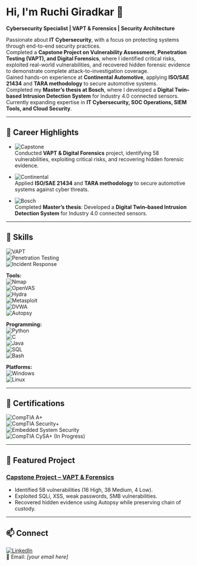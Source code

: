 # Hi, I'm Ruchi Giradkar 👋  

**Cybersecurity Specialist | VAPT & Forensics | Security Architecture**  

Passionate about **IT Cybersecurity**, with a focus on protecting systems through end-to-end security practices.  
Completed a **Capstone Project on Vulnerability Assessment, Penetration Testing (VAPT), and Digital Forensics**, where I identified critical risks, exploited real-world vulnerabilities, and recovered hidden forensic evidence to demonstrate complete attack-to-investigation coverage.  
Gained hands-on experience at **Continental Automotive**, applying **ISO/SAE 21434** and **TARA methodology** to secure automotive systems.  
Completed my **Master’s thesis at Bosch**, where I developed a **Digital Twin–based Intrusion Detection System** for Industry 4.0 connected sensors.  
Currently expanding expertise in **IT Cybersecurity, SOC Operations, SIEM Tools, and Cloud Security**.  

---

## 🌟 Career Highlights  

- ![Capstone](https://img.shields.io/badge/-Capstone%20Project-2E86C1?logo=github&logoColor=white)  
  Conducted **VAPT & Digital Forensics** project, identifying 58 vulnerabilities, exploiting critical risks, and recovering hidden forensic evidence.  

- ![Continental](https://img.shields.io/badge/-Continental%20Automotive-FFCC00?logo=car&logoColor=black)  
  Applied **ISO/SAE 21434** and **TARA methodology** to secure automotive systems against cyber threats.  

- ![Bosch](https://img.shields.io/badge/-Bosch-EA0016?logo=bosch&logoColor=white)  
  Completed **Master’s thesis**: Developed a **Digital Twin–based Intrusion Detection System** for Industry 4.0 connected sensors.  

---

## 🔐 Skills  
![VAPT](https://img.shields.io/badge/-VAPT-blue?logo=kalilinux&logoColor=white)  
![Penetration Testing](https://img.shields.io/badge/-Penetration%20Testing-8A2BE2?logo=gnu-bash&logoColor=white)  
![Incident Response](https://img.shields.io/badge/-Incident%20Response-darkred?logo=security&logoColor=white)  

**Tools:**  
![Nmap](https://img.shields.io/badge/-Nmap-00457C?logo=gnu-bash&logoColor=white)  
![OpenVAS](https://img.shields.io/badge/-OpenVAS-3DDC84?logo=linux&logoColor=white)  
![Hydra](https://img.shields.io/badge/-Hydra-000000?logo=gnu-bash&logoColor=white)  
![Metasploit](https://img.shields.io/badge/-Metasploit-2E86C1?logo=kalilinux&logoColor=white)  
![DVWA](https://img.shields.io/badge/-DVWA-6C3483?logo=php&logoColor=white)  
![Autopsy](https://img.shields.io/badge/-Autopsy-FF8C00?logo=linux&logoColor=white)  

**Programming:**  
![Python](https://img.shields.io/badge/-Python-3776AB?logo=python&logoColor=white)  
![C](https://img.shields.io/badge/-C-00599C?logo=c&logoColor=white)  
![Java](https://img.shields.io/badge/-Java-007396?logo=java&logoColor=white)  
![SQL](https://img.shields.io/badge/-SQL-CC2927?logo=databricks&logoColor=white)  
![Bash](https://img.shields.io/badge/-Bash-4EAA25?logo=gnu-bash&logoColor=white)  

**Platforms:**  
![Windows](https://img.shields.io/badge/-Windows-0078D6?logo=windows&logoColor=white)  
![Linux](https://img.shields.io/badge/-Linux-FCC624?logo=linux&logoColor=black)  

---

## 📜 Certifications  
![CompTIA A+](https://img.shields.io/badge/CompTIA-A%2B-EA1D25?logo=comptia&logoColor=white)  
![CompTIA Security+](https://img.shields.io/badge/CompTIA-Security%2B-EA1D25?logo=comptia&logoColor=white)  
![Embedded System Security](https://img.shields.io/badge/Embedded-System%20Security-2E86C1?logo=security&logoColor=white)  
![CompTIA CySA+ (In Progress)](https://img.shields.io/badge/CompTIA-CySA%2B%20(In%20Progress)-EA1D25?logo=comptia&logoColor=white)  

---

## 📂 Featured Project  
### [Capstone Project – VAPT & Forensics](https://github.com/RuchiGiradkar/Capstone-Project-VAPT-Forensic)  
- Identified 58 vulnerabilities (16 High, 38 Medium, 4 Low).  
- Exploited SQLi, XSS, weak passwords, SMB vulnerabilities.  
- Recovered hidden evidence using Autopsy while preserving chain of custody.  

---

## 📫 Connect  
[![LinkedIn](https://img.shields.io/badge/LinkedIn-Ruchi%20Giradkar-blue?logo=linkedin&logoColor=white)](https://www.linkedin.com/in/ruchi-giradkar/)  
📧 Email: *[your email here]*  
